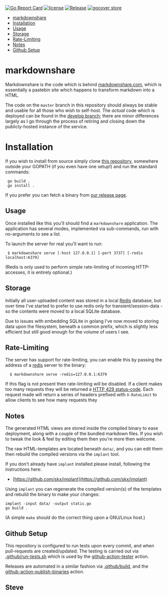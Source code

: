 [![Go Report Card](https://goreportcard.com/badge/github.com/skx/markdownshare)](https://goreportcard.com/report/github.com/skx/markdownshare)
[![license](https://img.shields.io/github/license/skx/markdownshare.svg)](https://github.com/skx/markdownshare/blob/master/LICENSE)
[![Release](https://img.shields.io/github/release/skx/markdownshare.svg)](https://github.com/skx/markdownshare/releases/latest)
[![gocover store](http://gocover.io/_badge/github.com/skx/markdownshare)](http://gocover.io/github.com/skx/markdownshare)

* [markdownshare](#markdownshare)
* [Installation](#installation)
* [Usage](#usage)
* [Storage](#storage)
* [Rate-Limiting](#rate-limiting)
* [Notes](#notes)
* [Github Setup](#github-setup)


# markdownshare

Markdownshare is the code which is behind [markdownshare.com](https://markdownshare.com/), which is essentially a pastebin site which happens to transform markdown into a HTML.

The code on the `master` branch in this repository should always be stable and usable for all those who wish to self-host.  The _actual_ code which is deployed can be found in the [develop branch](https://github.com/skx/markdownshare/tree/develop); there are minor differences largely as I go through the process of retiring and closing down the publicly-hosted instance of the service.


# Installation

If you wish to install from source simply clone [this repository](https://github.com/skx/markdownshare), somewhere outside your GOPATH (if you even have one setup!) and run the standard commands:

     go build .
     go install .

If you prefer you can fetch a binary from [our release page](https://github.com/skx/markdownshare/releases).


## Usage

Once installed like this you'll should find a `markdownshare` application.  The application has several modes, implemented via sub-commands, run with no-arguments to see a list.

To launch the server for real you'll want to run:

     $ markdownshare serve [-host 127.0.0.1] [-port 3737] [-redis localhost:6379]

(Redis is only used to perform simple rate-limiting of incoming HTTP-accesses, it is entirely optional.)



## Storage

Initially all user-uploaded content was stored in a local [Redis](https://redis.io/) database, but over time I've started to prefer to use redis only for transient/session-data - so the contents were moved to a local SQLite database.

Due to issues with embedding SQLite in golang I've now moved to storing data
upon the filesystem, beneath a common prefix, which is slightly less efficient
but still good enough for the volume of users I see.


## Rate-Limiting

The server has support for rate-limiting, you can enable this by passing the address of a [redis](https://redis.io/) server to the binary:

      $ markdownshare serve -redis=127.0.0.1:6379

If this flag is not present then rate-limiting will be disabled.  If a client
makes too many requests they will be returned a [HTTP 429 status-code](https://httpstatuses.com/429).  Each request made will return a series of headers
prefixed with `X-RateLimit` to allow clients to see how many requests they


## Notes

The generated HTML views are stored inside the compiled binary to ease
deployment, along with a couple of the bundled markdown files.  If you wish
to tweak the look & feel by editing them then you're more then welcome.

The raw HTML-templates are located beneath `data/`, and you can edit them
then rebuild the compiled versions via the `implant` tool.

If you don't already have `implant` installed please install, following the
instructions here:

* [https://github.com/skx/implant](https://github.com/skx/implant)

Using `implant` you can regenerate the compiled version(s) of the templates
and rebuild the binary to make your changes:

    implant -input data/ -output static.go
    go build .

(A simple `make` should do the correct thing upon a GNU/Linux host.)


## Github Setup

This repository is configured to run tests upon every commit, and when
pull-requests are created/updated.  The testing is carried out via
[.github/run-tests.sh](.github/run-tests.sh) which is used by the
[github-action-tester](https://github.com/skx/github-action-tester) action.

Releases are automated in a similar fashion via [.github/build](.github/build),
and the [github-action-publish-binaries](https://github.com/skx/github-action-publish-binaries) action.


Steve
--
